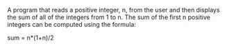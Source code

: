 A program that reads a positive integer, n, from the user and then displays the
sum of all of the integers from 1 to n. The sum of the first n positive integers can be
computed using the formula:

sum = n*(1+n)/2
